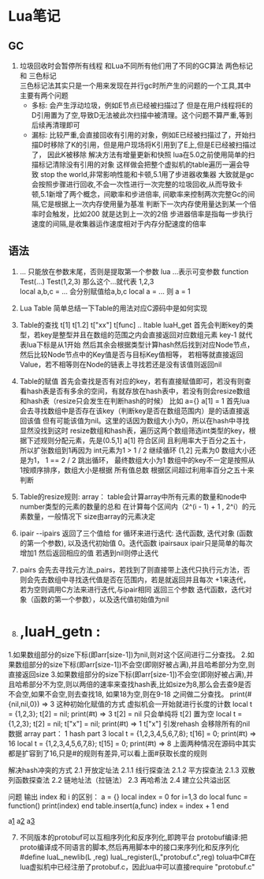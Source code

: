 # Lua笔记

## GC
1. 垃圾回收时会暂停所有线程 和Lua不同所有他们用了不同的GC算法  两色标记 和 三色标记  
三色标记法其实只是一个用来发现在并行gc时所产生的问题的一个工具,其中主要有两个问题 
	* 多标: 会产生浮动垃圾，例如E节点已经被扫描过了 但是在用户线程将E的D引用置为了空,导致D无法被此次扫描中被清理。这个问题不算严重,等到后续再清理即可
	* 漏标: 比较严重,会直接回收有引用的对象，例如E已经被扫描过了，开始扫描D时移除了K的引用，但是用户现场将K引用到了E上,但是E已经被扫描过了，
	因此K被移除  解决方法有增量更新和快照
lua在5.0之前使用简单的扫描标记清除没有引用的对象 这样做会把整个虚拟机的table遍历一遍会导致 stop the world,非常影响性能和卡顿,5.1用了步进器收集器
大致就是gc会按照步骤进行回收,不会一次性进行一次完整的垃圾回收,从而导致卡顿,5.1新增了两个概念，间歇率和步进倍率,
间歇率来控制两次完整Gc的间隔,它是根据上一次内存使用量为基准 判断下一次内存使用量达到某一个倍率时会触发，比如200 就是达到上一次的2倍
步进器倍率是指每一步执行速度的间隔,是收集器运作速度相对于内存分配速度的倍率

## 语法
1. ... 只能放在参数末尾，否则是提取第一个参数
lua ...表示可变参数 function Test(...) Test(1,2,3) 那么这个...就代表 1,2,3  
 local a,b,c = ...   会分别赋值给a,b,c   local a = ... 则 a = 1

 2. Lua Table 简单总结一下Table的用法对应C源码中是如何实现
1. Table的查找 t[1] t[1.2] t["xx"] t[func] ..
ltable luaH_get 首先会判断key的类型，若key是整型并且在数组的范围之内会直接返回对应数组元素 key-1 就代表lua下标是从1开始
然后其余会根据类型计算hash然后找到对应Node节点，然后比较Node节点中的Key值是否与目标Key值相等，
若相等就直接返回Value，若不相等则在Node的链表上寻找若还是没有该值则返回nil

2. Table的赋值
首先会查找是否有对应的key，若有直接赋值即可，若没有则查看hash表是否有多余的空间，有就存放在hash表中，若没有则会resize数组和hash表（resize只会发生在判断hash的时候）
比如 a={} a[1] = 1   首先lua会去寻找数组中是否存在该key（判断key是否在数组范围内）是的话直接返回该值 但有可能该值为nil。这里的话因为数组大小为0，所以在hash中寻找 显然没找到这时
resize数组和hash表，遍历这两个数组筛选int类型的key，根据下述规则分配元素，先是(0.5,1] a[1] 符合区间 且利用率大于百分之五十，所以扩张数组到1再因为 int元素为1 > 1 / 2 继续循环 (1,2] 元素为0
数组大小还是为1，  1 == 2 / 2 跳出循环， 最终数组大小为1 
数组中的key不一定是按照从1按顺序排序，数组大小是根据 所有值总数 根据区间超过利用率百分之五十来判断
3. Table的resize规则: 
	array：
	table会计算array中所有元素的数量和node中number类型的元素的数量的总和
	在计算每个区间内（2^(i - 1) + 1 , 2^i）的元素数量，一般情况下 size由array的元素决定
4. ipair  --ipairs 返回了三个值给 for 循环来进行迭代: 迭代函数, 迭代对象 (函数的第一个参数), 以及迭代初始值 0。迭代函数 ipairsaux
ipair只是简单的每次增加1 然后返回相应的值 若遇到nil则停止迭代

5. pairs 会先去寻找元方法_pairs，若找到了则直接带上迭代只执行元方法，否则会先去数组中寻找迭代值是否在范围内，若是就返回并且每次
+1来迭代，若为空则调用C方法来进行迭代,与ipair相同 返回三个参数 迭代函数，迭代对象（函数的第一个参数），以及迭代值初始值为nil
6. # ,luaH_getn :  
1.如果数组部分的size下标(即arr[size-1])为nil,则对这个区间进行二分查找。 
2.如果数组部分的size下标(即arr[size-1])不会空(即刚好被占满),并且哈希部分为空,则直接返回size
3.如果数组部分的size下标(即arr[size-1])不会空(即刚好被占满),并且哈希部分不为空,则以两倍的速率来查找hash表,比如size为8,那么会去查9是否
不会空,如果不会空,则去查找18, 如果18为空,则在9-18 之间做二分查找。
print(#{nil,nil,0}) => 3       这种初始化赋值的方式 虚拟机会一开始就进行长度的计数
local t = {1,2,3}; t[2] = nil; print(#t) => 3    t[2] = nil   只会单纯将 t[2] 置为空
local t = {1,2,3}; t[2] = nil; t["x"] = nil; print(#t) => 1 t["x"] 引发rehash  会移除所有的nil数据 array part： 1 hash part 3
local t = {1,2,3,4,5,6,7,8}; t[16] = 0; print(#t) => 16 
local t = {1,2,3,4,5,6,7,8}; t[15] = 0; print(#t) => 8
上面两种情况在源码中其实都是扩容到了16,只是#的规则有差异,可以看上面#获取长度的规则

解决hash冲突的方式
2.1 开放定址法
2.1.1 线行探查法
2.1.2 平方探查法
2.1.3 双散列函数探查法
2.2 链地址法（拉链法）
2.3 再哈希法
2.4 建立公共溢出区

问题 输出 index 和 i 的区别：
a = {}
local index = 0
for i=1,3 do
	local func = function() 
		print(index)
	end
	table.insert(a,func)
	index = index + 1
end

a[1]()
a[2]()
a[3]()

7. 不同版本的protobuf可以互相序列化和反序列化,即跨平台 
protobuf编译:把proto编译成不同语言的脚本,然后再用脚本中的接口来序列化和反序列化
#define luaL_newlib(L ,reg) luaL_register(L,"protobuf.c",reg)  tolua中C#在lua虚拟机中已经注册了protobuf.c，因此lua中可以直接require "protobuf.c"